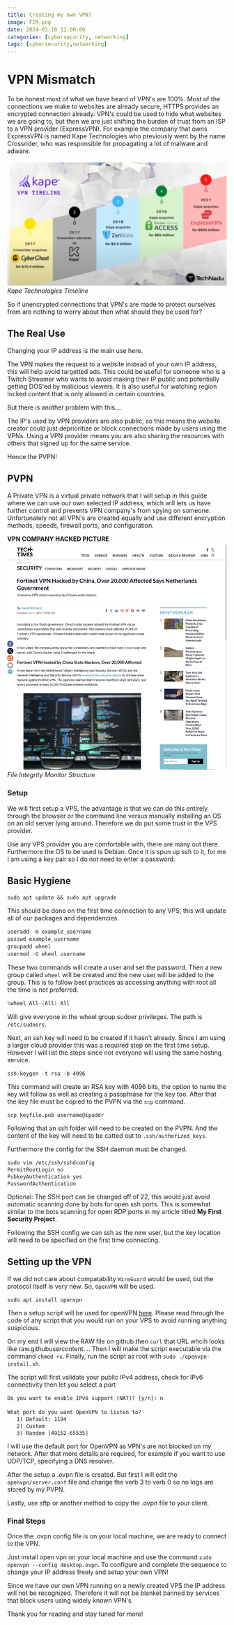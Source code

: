 ```yaml
---
title: Creating my own VPN?
image: FIM.png
date: 2024-03-10 12:00:00 
categories: [cybersecurity, networking]
tags: [cybersecurity,networking]
---  
```


# VPN Mismatch
To be honest most of what we have heard of VPN's are 100%. Most of the connections we make to websites are already secure, HTTPS provides an encrypted connection already. VPN's could be used to hide what websites we are going to, but then we are just shifting the burden of trust from an ISP to a VPN provider (ExpressVPN). For example the company that owns ExpressVPN is named Kape Technologies who previously went by the name Crossrider, who was responsible for propagating a lot of malware and adware.

![VPN](kape_vpn.png)
_Kape Technologies Timeline_

So if unencrypted connections that VPN's are made to protect ourselves from are nothing to worry about then what should they be used for?

## The Real Use
Changing your IP address is the main use here.

The VPN makes the request to a website instead of your own IP address, this will help avoid targetted ads. This could be useful for someone who is a Twitch Streamer who wants to avoid making their IP public and potentially getting DOS'ed by malicious viewers. It is also useful for watching region locked content that is only allowed in certain countries.

But there is another problem with this....

The IP's used by VPN providers are also public, so this means the website creator could just deprioritize or block connections made by users using the VPNs. Using a VPN provider means you are also sharing the resources with others that signed up for the same service.  

Hence the PVPN! 

## PVPN
A Private VPN is a virtual private network that I will setup in this guide where we can use our own selected IP address, which will lets us have further control and prevents VPN company's from spying on someone. Unfortunately not all VPN's are created equally and use different encryption methods, speeds, firewall ports, and configuration. 

**VPN COMPANY HACKED PICTURE**
![Hacked VPN](VPN_hacked.png)
_File Integrity Monitor Structure_

### Setup 
We will first setup a VPS, the advantage is that we can do this entirely through the browser or the command line versus manually installing an OS on an old server lying around. Therefore we do put some trust in the VPS provider.

Use any VPS provider you are comfortable with, there are many out there. Furthermore the OS to be used is Debian. Once it is spun up ssh to it, for me I am using a key pair so I do not need to enter a password.



## Basic Hygiene
```
sudo apt update && sudo apt upgrade
```
This should be done on the first time connection to any VPS, this will update all of our packages and dependencies.

```Powershell
useradd -m example_username
passwd example_username
groupadd wheel
usermod -G wheel username
```
These two commands will create a user and set the password. Then a new group called `wheel` will be created and the new user will be added to the group. This is to follow best practices as accessing anything with root all the time is not preferred.

```Powershell
%wheel All-(All) All
```
Will give everyone in the wheel group sudoer privileges. The path is `/etc/sudoers`. 

Next, an ssh key will need to be created if it hasn't already. Since I am using a larger cloud provider this was a required step on the first time setup. However I will list the steps since not everyone will using the same hosting service.

```
ssh-keygen -t rsa -b 4096
```

This command will create an RSA key with 4096 bits, the option to name the key will follow as well as creating a passphrase for the key too. After that the key file must be copied to the PVPN via the `scp` command.

```
scp keyfile.pub username@ipaddr
```

Following that an ssh folder will need to be created on the PVPN. And the content of the key will need to be catted out to `.ssh/authorized_keys`.

Furthermore the config for the SSH daemon must be changed.

```
sudo vim /etc/ssh/sshdconfig
PermitRootLogin no
PubkeyAuthentication yes
PasswordAuthentication
```

Optional: The SSH port can be changed off of 22, this would just avoid automatic scanning done by bots for open ssh ports. This is somewhat similar to the bots scanning for open RDP ports in my article titled **My First Security Project**. 

Following the SSH config we can ssh as the new user, but the key location will need to be specified on the first time connecting.

## Setting up the VPN
If we did not care about compatability `WireGuard` would be used, but the protocol itself is very new. So, `OpenVPN` will be used.

```
sudo apt install openvpn
```

Then a setup script will be used for openVPN [here](https://github.com/angristan/openvpn-install). Please read through the code of any script that you would run on your VPS to avoid running anything suspicious. 

On my end I will view the RAW file on github then `curl` that URL whcih looks like raw.githubusercontent.... Then I will make the script executable via the command `chmod +x`. Finally, run the script as root with `sudo ./openvpn-install.sh`.

The script will first validate your public IPv4 address, check for IPv6 connectivity then let you select a port 

```
Do you want to enable IPv6 support (NAT)? [y/n]: n

What port do you want OpenVPN to listen to?
   1) Default: 1194
   2) Custom
   3) Random [49152-65535]
```

I will use the default port for OpenVPN as VPN's are not blocked on my network. After that more details are required, for example if you want to use UDP/TCP, specifying a DNS resolver. 

After the setup a .ovpn file is created. But first I will edit the `openvpn/server.conf` file and change the verb 3 to verb 0 so no logs are stored by my PVPN.

Lastly, use sftp or another method to copy the .ovpn file to your client.

### Final Steps
Once the .ovpn config file is on your local machine, we are ready to connect to the VPN.

Just install open vpn on your local machine and use the command `sudo openvpn --config desktop.ovpn`. To configure and complete the sequence to change your IP address freely and setup your own VPN!

Since we have our own VPN running on a newly created VPS the IP address will not be recognized. Therefore it will not be blanket banned by services that block users using widely known VPN's.

Thank you for reading and stay tuned for more!
